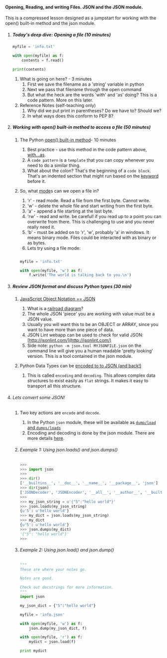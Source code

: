

#### Opening, Reading, and writing Files.  JSON and the JSON module.

This is a compressed lesson designed as a jumpstart for working with the open() built-in method and the json module.


1. ##### Today's deep dive: Opening a file (10 minutes)

    ```python
    myfile = 'info.txt'

    with open(myfile) as f:
        contents = f.read()

    print(contents)
    ```

    1. What is going on here? - 3 minutes
        1. First we save the filename as a 'string' variable in python
        2. Next we pass that filename through the open command
        3. But what the heck are the words 'with' and 'as' doing? This is a code pattern. More on this later.
    2. Reference Notes (self-teaching only)
        1. Why did we put print in parentheses? Do we have to? Should we?
        2. In what ways does this conform to PEP 8?


2. ##### Working with open() built-in method to access a file (50 minutes)

    1. The Python [open() built-in method](https://docs.python.org/2/library/functions.html#open)- 10 minutes
        1. Best practice - use this method in the code pattern above, [with...as](https://docs.python.org/2/reference/compound_stmts.html#the-with-statement).
        2. A `code pattern` is a `template` that you can copy whenever you need to do a similar thing.
        3. What about the colon? That's the beginning of a `code block`. That's an indented section that might run based on the [keyword](https://docs.python.org/2/library/keyword.html) before it.

    2. So, what [mode](https://docs.python.org/2/library/functions.html#open)s can we open a file in?
        1. 'r' - read mode. Read a file from the first byte. Cannot write.
        2. 'w' - delete the whole file and start writing from the first byte.
        3. 'a' - append a file starting at the last byte.
        4. 'rw' - read and write. be careful! if you read up to a point you can overwrite from there. This is challenging to use and you never really need it.
        5. 'b' - must be added on to 'r', 'w', probably 'a' in windows. It means binary mode. Files could be interacted with as binary or as bytes.
		6. Lets try using a file mode:
		```python

		myfile = 'info.txt'

		with open(myfile, 'w') as f:
			f.write('The world is talking back to you.\n')

		```

3. ##### Review JSON format and discuss Python types (30 min)

    1. [JavaScript Object Notation == JSON](http://www.json.org/)
        1. What is a [railroad diagram](https://en.wikipedia.org/wiki/Syntax_diagram)?
        2. The whole JSON 'piece' you are working with value must be a JSON value.
        3. Usually you will want this to be an OBJECT or ARRAY, since you want to have more than one piece of data.
        4. JSON Lint webapp can be used to check for valid JSON: [http://jsonlint.com/](http://jsonlint.com/)
        5. Side note: `python -m json.tool MYJSONFILE.json` on the command line will give you a human readable 'pretty looking' version. This is a tool contained in the json module.

    2. Python Data Types can be [encoded to to JSON (and back!)](https://docs.python.org/2/library/json.html#encoders-and-decoders)
        1. This is called `encoding` and `decoding`. This allows complex data structures to exist easily as `flat` strings. It makes it easy to transport all this structure.

4. ###### Lets convert some JSON!
    1. Two key actions are `encode` and `decode`. 
        1. In the Python `json` module, these will be available as [`dump/load` and `dumps/loads`](https://docs.python.org/2/library/json.html#basic-usage)
        2. Encoding and decoding is done by the json module. There are more details [here](https://docs.python.org/2/library/json.html#encoders-and-decoders).


    2. ###### Example 1: Using json.loads() and json.dumps()

        ``` Python
        >>>
        >>> import json
        >>>
        >>> dir()
        ['__builtins__', '__doc__', '__name__', '__package__', 'json']
        >>> dir(json)
        ['JSONDecoder', 'JSONEncoder', '__all__', '__author__', '__builtins__', '__doc__', '__file__', '__name__', '__package__', '__path__', '__version__', '_default_decoder', '_default_encoder', 'decoder', 'dump', 'dumps', 'encoder', 'load', 'loads', 'scanner']
        >>>
        >>> my_json_string = u'{"5":"hello world"}'
        >>> json.loads(my_json_string)
        {u'5': u'hello world'}
        >>> my_dict = json.loads(my_json_string)
        >>> my_dict
        {u'5': u'hello world'}
        >>> json.dumps(my_dict)
        '{"5": "hello world"}'
        >>>
        ```

    3. ###### Example 2: Using json.load() and json.dump()

        ``` Python
        """
        These are where your notes go.

        Notes are good.

        Check out docstrings for more information.
        """
        import json

        my_json_dict = {"5":"hello world"}

        myfile = 'info.json'

        with open(myfile, 'w') as f:
            json.dump(my_json_dict, f)

        with open(myfile, 'r') as f:
            mydict = json.load(f)

        print mydict
        ```

